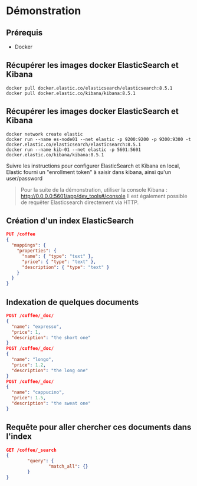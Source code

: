 # Démonstration

## Prérequis

* Docker

## Récupérer les images docker ElasticSearch et Kibana

```shell
docker pull docker.elastic.co/elasticsearch/elasticsearch:8.5.1
docker pull docker.elastic.co/kibana/kibana:8.5.1
```

## Récupérer les images docker ElasticSearch et Kibana

```shell
docker network create elastic
docker run --name es-node01 --net elastic -p 9200:9200 -p 9300:9300 -t docker.elastic.co/elasticsearch/elasticsearch:8.5.1
docker run --name kib-01 --net elastic -p 5601:5601 docker.elastic.co/kibana/kibana:8.5.1
```

Suivre les instructions pour configurer ElasticSearch et Kibana en local, Elastic fourni un "enrollment token" à saisir dans kibana, ainsi qu'un user/password

> Pour la suite de la démonstration, utiliser la console Kibana : http://0.0.0.0:5601/app/dev_tools#/console
Il est également possible de requêter Elasticsearch directement via HTTP.


## Création d'un index ElasticSearch

```json
PUT /coffee
{
  "mappings": {
    "properties": {
      "name": { "type": "text" },
      "price": { "type": "text" },
      "description": { "type": "text" }
    }
  }
}
```

## Indexation de quelques documents

```json
POST /coffee/_doc/
{
  "name": "expresso",
  "price": 1,
  "description": "the short one"
}
POST /coffee/_doc/
{
  "name": "longo",
  "price": 1.2,
  "description": "the long one"
}
POST /coffee/_doc/
{
  "name": "cappucino",
  "price": 1.5,
  "description": "the sweat one"
}
```

## Requête pour aller chercher ces documents dans l'index

```json
GET /coffee/_search
{
        "query": {
                "match_all": {}
        }
}
```
